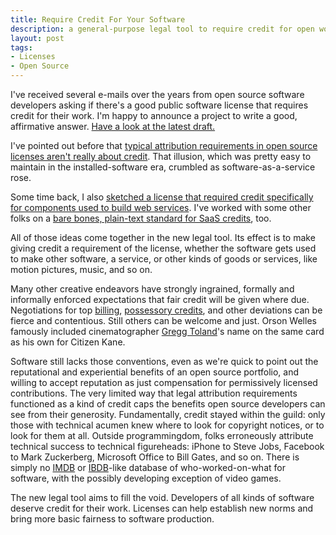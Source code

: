```yaml
---
title: Require Credit For Your Software
description: a general-purpose legal tool to require credit for open work
layout: post
tags:
- Licenses
- Open Source
---
```


I've received several e-mails over the years from open source software developers asking if there's a good public software license that requires credit for their work.  I'm happy to announce a project to write a good, affirmative answer.  [Have a look at the latest draft.](https://github.com/creditstxt/credit-requirement/blob/master/text.md)

I've pointed out before that [typical attribution requirements in open source licenses aren't really about credit](https://writing.kemitchell.com/2018/08/28/Unhappy-Coincidences.html#attribution-doesnt-mean-credit).  That illusion, which was pretty easy to maintain in the installed-software era, crumbled as software-as-a-service rose.

Some time back, I also [sketched a license that required credit specifically for components used to build web services](https://writing.kemitchell.com/2018/07/12/Posterity).  I've worked with some other folks on a [bare bones, plain-text standard for SaaS credits](https://creditstxt.com), too.

All of those ideas come together in the new legal tool.  Its effect is to make giving credit a requirement of the license, whether the software gets used to make other software, a service, or other kinds of goods or services, like motion pictures, music, and so on.

Many other creative endeavors have strongly ingrained, formally and informally enforced expectations that fair credit will be given where due.  Negotiations for top [billing](https://en.wikipedia.org/wiki/Billing_(performing_arts)), [possessory credits](https://en.wikipedia.org/wiki/Possessory_credit), and other deviations can be fierce and contentious.  Still others can be welcome and just.  Orson Welles famously included cinematographer [Gregg Toland](https://en.wikipedia.org/wiki/Gregg_Toland)'s name on the same card as his own for Citizen Kane.

Software still lacks those conventions, even as we're quick to point out the reputational and experiential benefits of an open source portfolio, and willing to accept reputation as just compensation for permissively licensed contributions.  The very limited way that legal attribution requirements functioned as a kind of credit caps the benefits open source developers can see from their generosity.  Fundamentally, credit stayed within the guild: only those with technical acumen knew where to look for copyright notices, or to look for them at all.  Outside programmingdom, folks erroneously attribute technical success to technical figureheads: iPhone to Steve Jobs, Facebook to Mark Zuckerberg, Microsoft Office to Bill Gates, and so on.  There is simply no [IMDB](https://www.imbdb.com) or [IBDB](https://www.ibdb.com)-like database of who-worked-on-what for software, with the possibly developing exception of video games.

The new legal tool aims to fill the void.  Developers of all kinds of software deserve credit for their work.  Licenses can help establish new norms and bring more basic fairness to software production.

